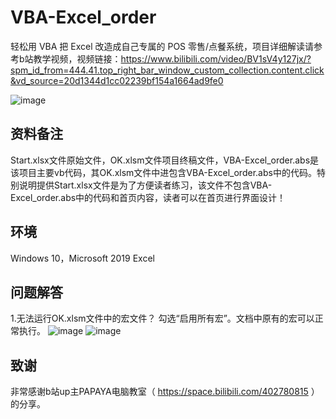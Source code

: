 # VBA-Excel_order
轻松用 VBA 把 Excel 改造成自己专属的 POS 零售/点餐系统，项目详细解读请参考b站教学视频，视频链接：https://www.bilibili.com/video/BV1sV4y127jx/?spm_id_from=444.41.top_right_bar_window_custom_collection.content.click&vd_source=20d1344d1cc02239bf154a1664ad9fe0

![image](https://github.com/JunHuaBai96/VBA-Excel_order/assets/102909786/4608dfc9-be6e-4fe4-8f2b-45a65aad1f07)

## 资料备注
Start.xlsx文件原始文件，OK.xlsm文件项目终稿文件，VBA-Excel_order.abs是该项目主要vb代码，其OK.xlsm文件中进包含VBA-Excel_order.abs中的代码。特别说明提供Start.xlsx文件是为了方便读者练习，该文件不包含VBA-Excel_order.abs中的代码和首页内容，读者可以在首页进行界面设计！

## 环境
Windows 10，Microsoft 2019 Excel

## 问题解答
1.无法运行OK.xlsm文件中的宏文件？
勾选“启用所有宏”。文档中原有的宏可以正常执行。
![image](https://github.com/JunHuaBai96/VBA-Excel_order/assets/102909786/8018bda6-0546-4179-98f2-72af0a14f6c7)
![image](https://github.com/JunHuaBai96/VBA-Excel_order/assets/102909786/804d1f23-17f9-4f4c-be9c-265fb53d5933)

##  致谢
非常感谢b站up主PAPAYA电脑教室（ https://space.bilibili.com/402780815 ）的分享。
